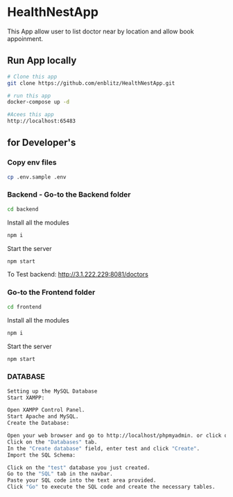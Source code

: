 # HealthNestApp
This App allow user to list doctor near by location and allow book appoinment.


## Run App locally
```bash
# Clone this app
git clone https://github.com/enblitz/HealthNestApp.git

# run this app
docker-compose up -d

#Acees this app
http://localhost:65483
```

## for Developer's

### Copy env files
```bash
cp .env.sample .env
```
### Backend - Go-to the Backend folder
```bash
cd backend
```
Install all the modules
```bash
npm i
```
Start the server
```bash
npm start
```

To Test backend:
http://3.1.222.229:8081/doctors
### Go-to the Frontend folder

```bash
cd frontend
```
Install all the modules
```bash
npm i
```
Start the server
```bash
npm start
```

### DATABASE

```bash
Setting up the MySQL Database
Start XAMPP:

Open XAMPP Control Panel.
Start Apache and MySQL.
Create the Database:

Open your web browser and go to http://localhost/phpmyadmin. or click on admin near the mysql button in controller of xampp.
Click on the "Databases" tab.
In the "Create database" field, enter test and click "Create".
Import the SQL Schema:

Click on the "test" database you just created.
Go to the "SQL" tab in the navbar.
Paste your SQL code into the text area provided.
Click "Go" to execute the SQL code and create the necessary tables.
```
